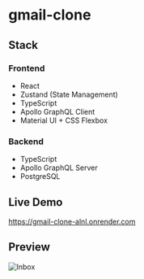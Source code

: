 # gmail-clone

## Stack

### Frontend

- React
- Zustand (State Management)
- TypeScript
- Apollo GraphQL Client
- Material UI + CSS Flexbox

### Backend

- TypeScript
- Apollo GraphQL Server
- PostgreSQL

## Live Demo

https://gmail-clone-alnl.onrender.com

## Preview

![Inbox](https://github.com/user-attachments/assets/ad64869c-7f5d-4a57-aa51-380b98ed28a2)
